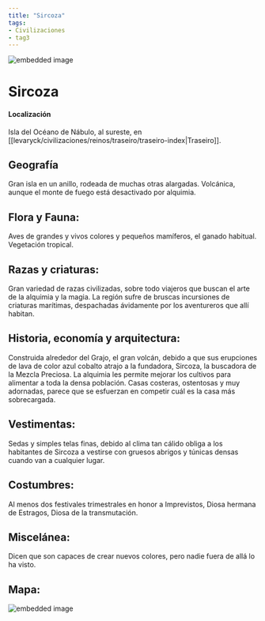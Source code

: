 ```yaml
---
title: "Sircoza"
tags:
- Civilizaciones
- tag3
---
```

![embedded image](https://assets.legendkeeper.com/7e66f292-07a5-4d20-8b38-39ffee7294e7.jpg "Attachment")

# **Sircoza**

#### **Localización**

Isla del Océano de Nábulo, al sureste, en [[levaryck/civilizaciones/reinos/traseiro/traseiro-index|Traseiro]].

## **Geografía**

Gran isla en un anillo, rodeada de muchas otras alargadas. Volcánica, aunque el monte de fuego está desactivado por alquimia.

## **Flora y Fauna:**

Aves de grandes y vivos colores y pequeños mamíferos, el ganado habitual. Vegetación tropical.

## **Razas y criaturas:**

Gran variedad de razas civilizadas, sobre todo viajeros que buscan el arte de la alquimia y la magia. La región sufre de bruscas incursiones de criaturas marítimas, despachadas ávidamente por los aventureros que allí habitan.

## **Historia, economía y arquitectura:**

Construida alrededor del Grajo, el gran volcán, debido a que sus erupciones de lava de color azul cobalto atrajo a la fundadora, Sircoza, la buscadora de la Mezcla Preciosa. La alquimia les permite mejorar los cultivos para alimentar a toda la densa población. Casas costeras, ostentosas y muy adornadas, parece que se esfuerzan en competir cuál es la casa más sobrecargada.

## **Vestimentas:**

Sedas y simples telas finas, debido al clima tan cálido obliga a los habitantes de Sircoza a vestirse con gruesos abrigos y túnicas densas cuando van a cualquier lugar.

## **Costumbres:**

Al menos dos festivales trimestrales en honor a Imprevistos, Diosa hermana de Estragos, Diosa de la transmutación.

## **Miscelánea:**

Dicen que son capaces de crear nuevos colores, pero nadie fuera de allá lo ha visto.

## **Mapa:**

![embedded image](https://assets.legendkeeper.com/382db31b-7e58-42e9-879e-6dc3f5d7bb93.jpg "Attachment")